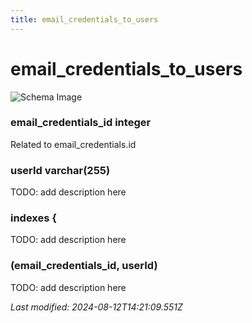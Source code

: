 ```yaml
---
title: email_credentials_to_users
---
```


# email_credentials_to_users

![Schema Image](/img/schema/email_credentials_to_users.svg)

### email_credentials_id integer
Related to email_credentials.id

### userId varchar(255)
TODO: add description here

### indexes {
TODO: add description here

### (email_credentials_id, userId)
TODO: add description here


_Last modified: 2024-08-12T14:21:09.551Z_
